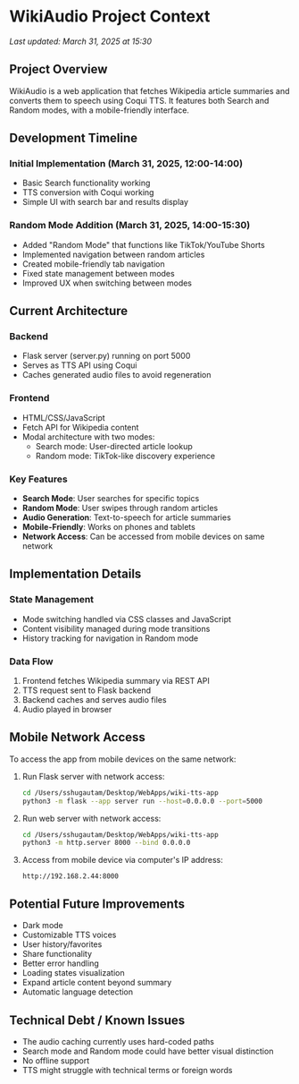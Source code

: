 # WikiAudio Project Context

*Last updated: March 31, 2025 at 15:30*

## Project Overview

WikiAudio is a web application that fetches Wikipedia article summaries and converts them to speech using Coqui TTS. It features both Search and Random modes, with a mobile-friendly interface.

## Development Timeline

### Initial Implementation (March 31, 2025, 12:00-14:00)
- Basic Search functionality working
- TTS conversion with Coqui working
- Simple UI with search bar and results display

### Random Mode Addition (March 31, 2025, 14:00-15:30)
- Added "Random Mode" that functions like TikTok/YouTube Shorts
- Implemented navigation between random articles
- Created mobile-friendly tab navigation
- Fixed state management between modes
- Improved UX when switching between modes

## Current Architecture

### Backend
- Flask server (server.py) running on port 5000
- Serves as TTS API using Coqui
- Caches generated audio files to avoid regeneration

### Frontend
- HTML/CSS/JavaScript
- Fetch API for Wikipedia content
- Modal architecture with two modes:
  - Search mode: User-directed article lookup
  - Random mode: TikTok-like discovery experience

### Key Features
- **Search Mode**: User searches for specific topics
- **Random Mode**: User swipes through random articles
- **Audio Generation**: Text-to-speech for article summaries
- **Mobile-Friendly**: Works on phones and tablets
- **Network Access**: Can be accessed from mobile devices on same network

## Implementation Details

### State Management
- Mode switching handled via CSS classes and JavaScript
- Content visibility managed during mode transitions
- History tracking for navigation in Random mode

### Data Flow
1. Frontend fetches Wikipedia summary via REST API
2. TTS request sent to Flask backend
3. Backend caches and serves audio files
4. Audio played in browser

## Mobile Network Access

To access the app from mobile devices on the same network:

1. Run Flask server with network access:
   ```bash
   cd /Users/sshugautam/Desktop/WebApps/wiki-tts-app
   python3 -m flask --app server run --host=0.0.0.0 --port=5000
   ```

2. Run web server with network access:
   ```bash
   cd /Users/sshugautam/Desktop/WebApps/wiki-tts-app
   python3 -m http.server 8000 --bind 0.0.0.0
   ```

3. Access from mobile device via computer's IP address:
   ```
   http://192.168.2.44:8000
   ```

## Potential Future Improvements

- Dark mode
- Customizable TTS voices
- User history/favorites
- Share functionality
- Better error handling
- Loading states visualization
- Expand article content beyond summary
- Automatic language detection

## Technical Debt / Known Issues

- The audio caching currently uses hard-coded paths
- Search mode and Random mode could have better visual distinction
- No offline support
- TTS might struggle with technical terms or foreign words
